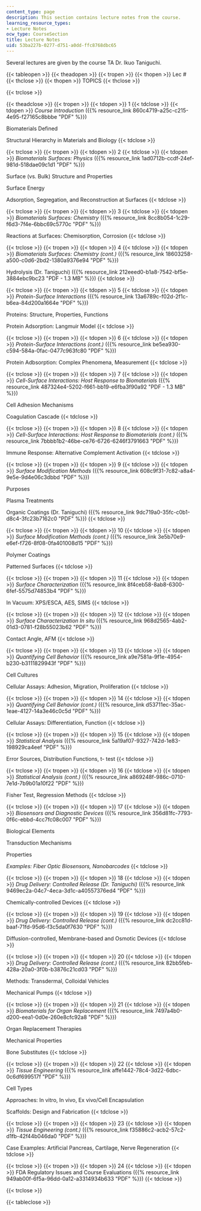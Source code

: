 ```yaml
---
content_type: page
description: This section contains lecture notes from the course.
learning_resource_types:
- Lecture Notes
ocw_type: CourseSection
title: Lecture Notes
uid: 53ba227b-0277-d751-a0dd-ffc8768dbc65
---
```


Several lectures are given by the course TA Dr. Ikuo Taniguchi.

{{< tableopen >}}
{{< theadopen >}}
{{< tropen >}}
{{< thopen >}}
Lec #
{{< thclose >}}
{{< thopen >}}
TOPICS
{{< thclose >}}

{{< trclose >}}

{{< theadclose >}}
{{< tropen >}}
{{< tdopen >}}
1
{{< tdclose >}}
{{< tdopen >}}
_Course Introduction_ ({{% resource_link 860c4719-a25c-c215-4e95-f27165c8bbbe "PDF" %}})  
  
Biomaterials Defined  
  
Structural Hierarchy in Materials and Biology
{{< tdclose >}}

{{< trclose >}}
{{< tropen >}}
{{< tdopen >}}
2
{{< tdclose >}}
{{< tdopen >}}
_Biomaterials Surfaces: Physics_ ({{% resource_link 1ad0712b-ccdf-24ef-981d-518dae09c1d1 "PDF" %}})  
  
Surface (vs. Bulk) Structure and Properties  
  
Surface Energy  
  
Adsorption, Segregation, and Reconstruction at Surfaces
{{< tdclose >}}

{{< trclose >}}
{{< tropen >}}
{{< tdopen >}}
3
{{< tdclose >}}
{{< tdopen >}}
_Biomaterials Surfaces: Chemistry_ ({{% resource_link 8cc8b054-1c29-f6d3-7f4e-6bbc69c5770c "PDF" %}})  
  
Reactions at Surfaces: Chemisorption, Corrosion
{{< tdclose >}}

{{< trclose >}}
{{< tropen >}}
{{< tdopen >}}
4
{{< tdclose >}}
{{< tdopen >}}
_Biomaterials Surfaces: Chemistry (cont.)_ ({{% resource_link 18603258-a500-c0d6-2bd2-1380a9376e94 "PDF" %}})  
  
Hydrolysis (Dr. Taniguchi) ({{% resource_link 212eeed0-b1a8-7542-bf5e-3884ebc9bc23 "PDF - 1.3 MB" %}})
{{< tdclose >}}

{{< trclose >}}
{{< tropen >}}
{{< tdopen >}}
5
{{< tdclose >}}
{{< tdopen >}}
_Protein-Surface Interactions_ ({{% resource_link 13a6789c-f02d-2f1c-b6ea-84d200a1664e "PDF" %}})  
  
Proteins: Structure, Properties, Functions  
  
Protein Adsorption: Langmuir Model
{{< tdclose >}}

{{< trclose >}}
{{< tropen >}}
{{< tdopen >}}
6
{{< tdclose >}}
{{< tdopen >}}
_Protein-Surface Interactions (cont.)_ ({{% resource_link be5ea930-c594-584a-0fac-0477c963fc80 "PDF" %}})  
  
Protein Adbsorption: Complex Phenomena, Measurement
{{< tdclose >}}

{{< trclose >}}
{{< tropen >}}
{{< tdopen >}}
7
{{< tdclose >}}
{{< tdopen >}}
_Cell-Surface Interactions: Host Response to Biomaterials_ ({{% resource_link 487324e4-5202-f661-bb19-e6fba3f90a92 "PDF - 1.3 MB" %}})  
  
Cell Adhesion Mechanisms  
  
Coagulation Cascade
{{< tdclose >}}

{{< trclose >}}
{{< tropen >}}
{{< tdopen >}}
8
{{< tdclose >}}
{{< tdopen >}}
_Cell-Surface Interactions: Host Response to Biomaterials (cont.)_ ({{% resource_link 7bbbb1b2-46be-ce76-6726-6246f3791663 "PDF" %}})  
  
Immune Response: Alternative Complement Activation
{{< tdclose >}}

{{< trclose >}}
{{< tropen >}}
{{< tdopen >}}
9
{{< tdclose >}}
{{< tdopen >}}
_Surface Modification Methods_ ({{% resource_link 608c9f31-7c82-a8a4-9e5e-9d4e06c3dbbd "PDF" %}})  
  
Purposes  
  
Plasma Treatments  
  
Organic Coatings (Dr. Taniguchi) ({{% resource_link 9dc719a0-35fc-c0b1-d8c4-3fc23b7162c0 "PDF" %}})
{{< tdclose >}}

{{< trclose >}}
{{< tropen >}}
{{< tdopen >}}
10
{{< tdclose >}}
{{< tdopen >}}
_Surface Modification Methods (cont.)_ ({{% resource_link 3e5b70e9-e6ef-f726-8f08-0fa401008d15 "PDF" %}})  
  
Polymer Coatings  
  
Patterned Surfaces
{{< tdclose >}}

{{< trclose >}}
{{< tropen >}}
{{< tdopen >}}
11
{{< tdclose >}}
{{< tdopen >}}
_Surface Characterization_ ({{% resource_link 8f4ceb58-8ab8-6300-6fef-5575d74853b4 "PDF" %}})  
  
In Vacuum: XPS/ESCA, AES, SIMS
{{< tdclose >}}

{{< trclose >}}
{{< tropen >}}
{{< tdopen >}}
12
{{< tdclose >}}
{{< tdopen >}}
_Surface Characterization In situ_ ({{% resource_link 968d2565-4ab2-01d3-0781-f28b55023b62 "PDF" %}})  
  
Contact Angle, AFM
{{< tdclose >}}

{{< trclose >}}
{{< tropen >}}
{{< tdopen >}}
13
{{< tdclose >}}
{{< tdopen >}}
_Quantifying Cell Behavior_ ({{% resource_link a9e7581a-9f1e-4954-b230-b3111829943f "PDF" %}})  
  
Cell Cultures  
  
Cellular Assays: Adhesion, Migration, Proliferation
{{< tdclose >}}

{{< trclose >}}
{{< tropen >}}
{{< tdopen >}}
14
{{< tdclose >}}
{{< tdopen >}}
_Quantifying Cell Behavior (cont.)_ ({{% resource_link d53711ec-35ac-1eae-4127-14a3e46c0c5d "PDF" %}})  
  
Cellular Assays: Differentiation, Function
{{< tdclose >}}

{{< trclose >}}
{{< tropen >}}
{{< tdopen >}}
15
{{< tdclose >}}
{{< tdopen >}}
_Statistical Analysis_ ({{% resource_link 5a19af07-9327-742d-1e83-198929ca4eef "PDF" %}})  
  
Error Sources, Distribution Functions, t- test
{{< tdclose >}}

{{< trclose >}}
{{< tropen >}}
{{< tdopen >}}
16
{{< tdclose >}}
{{< tdopen >}}
_Statistical Analysis (cont.)_ ({{% resource_link a869248f-986c-0710-7e1d-7b9b01a10f22 "PDF" %}})  
  
Fisher Test, Regression Methods
{{< tdclose >}}

{{< trclose >}}
{{< tropen >}}
{{< tdopen >}}
17
{{< tdclose >}}
{{< tdopen >}}
_Biosensors and Diagnostic Devices_ ({{% resource_link 356d81fc-7793-0f6c-ebbd-4cc7fc08c007 "PDF" %}})  
  
Biological Elements  
  
Transduction Mechanisms  
  
Properties  
  
_Examples: Fiber Optic Biosensors, Nanobarcodes_
{{< tdclose >}}

{{< trclose >}}
{{< tropen >}}
{{< tdopen >}}
18
{{< tdclose >}}
{{< tdopen >}}
_Drug Delivery: Controlled Release (Dr. Taniguchi)_ ({{% resource_link 9469ec2a-04c7-4eca-3d1c-a40557376ed4 "PDF" %}})  
  
Chemically-controlled Devices
{{< tdclose >}}

{{< trclose >}}
{{< tropen >}}
{{< tdopen >}}
19
{{< tdclose >}}
{{< tdopen >}}
_Drug Delivery: Controlled Release (cont.)_ ({{% resource_link dc2cc81d-baaf-71fd-95d6-f3c5da0f7630 "PDF" %}})  
  
Diffusion-controlled, Membrane-based and Osmotic Devices
{{< tdclose >}}

{{< trclose >}}
{{< tropen >}}
{{< tdopen >}}
20
{{< tdclose >}}
{{< tdopen >}}
_Drug Delivery: Controlled Release (cont.)_ ({{% resource_link 82bb5feb-428a-20a0-3f0b-b3876c21cd03 "PDF" %}})  
  
Methods: Transdermal, Colloidal Vehicles  
  
Mechanical Pumps
{{< tdclose >}}

{{< trclose >}}
{{< tropen >}}
{{< tdopen >}}
21
{{< tdclose >}}
{{< tdopen >}}
_Biomaterials for Organ Replacement_ ({{% resource_link 7497a4b0-d200-eea1-0d0e-260e8cfc92a8 "PDF" %}})  
  
Organ Replacement Therapies  
  
Mechanical Properties  
  
Bone Substitutes
{{< tdclose >}}

{{< trclose >}}
{{< tropen >}}
{{< tdopen >}}
22
{{< tdclose >}}
{{< tdopen >}}
_Tissue Engineering_ ({{% resource_link affe1442-78c4-3d22-6dbc-0c6df699517f "PDF" %}})  
  
Cell Types  
  
Approaches: In vitro, In vivo, Ex vivo/Cell Encapsulation  
  
Scaffolds: Design and Fabrication
{{< tdclose >}}

{{< trclose >}}
{{< tropen >}}
{{< tdopen >}}
23
{{< tdclose >}}
{{< tdopen >}}
_Tissue Engineering (cont.)_ ({{% resource_link f35886c2-acb2-57c2-d1fb-42f44b046da0 "PDF" %}})  
  
Case Examples: Artificial Pancreas, Cartilage, Nerve Regeneration
{{< tdclose >}}

{{< trclose >}}
{{< tropen >}}
{{< tdopen >}}
24
{{< tdclose >}}
{{< tdopen >}}
FDA Regulatory Issues and Course Evaluations ({{% resource_link 949ab00f-6f5a-96dd-0a12-a3314934b633 "PDF" %}})
{{< tdclose >}}

{{< trclose >}}

{{< tableclose >}}